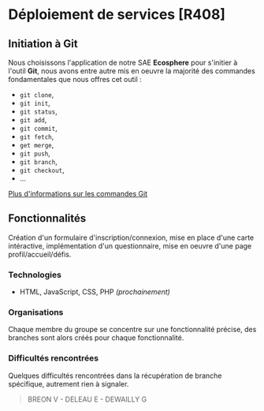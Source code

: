 # Déploiement de services [R408]
## Initiation à Git
Nous choisissons l'application de notre SAE **Ecosphere** pour s'initier à l'outil **Git**, nous avons entre autre mis en oeuvre la majorité des commandes fondamentales que nous offres cet outil :
- `git clone`,
- `git init`,
- `git status`,
- `git add`,
- `git commit`,
- `git fetch`,
- `get merge`,
- `git push`,
- `git branch`,
- `git checkout`,
- ...
  
[Plus d'informations sur les commandes Git](https://gist.github.com/aquelito/8596717)

## Fonctionnalités

Création d'un formulaire d'inscription/connexion, mise en place d'une carte intéractive, implémentation d'un questionnaire, mise en oeuvre d'une page profil/accueil/défis.

### Technologies

- HTML, JavaScript, CSS, PHP *(prochainement)*

### Organisations

Chaque membre du groupe se concentre sur une fonctionnalité précise, des branches sont alors créés pour chaque fonctionnalité.

### Difficultés rencontrées

Quelques difficultés rencontrées dans la récupération de branche spécifique, autrement rien à signaler.

> BREON V - DELEAU E - DEWAILLY G 
